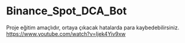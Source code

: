 # Binance_Spot_DCA_Bot
Proje eğitim amaçlıdır, ortaya çıkacak hatalarda para kaybedebilirsiniz.
https://www.youtube.com/watch?v=Ijek4Yiv9xw
